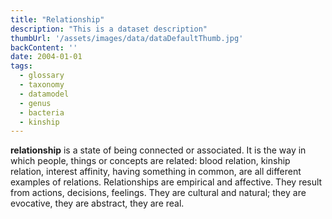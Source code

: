 ```yaml
---
title: "Relationship"
description: "This is a dataset description"
thumbUrl: '/assets/images/data/dataDefaultThumb.jpg'
backContent: ''
date: 2004-01-01
tags:
  - glossary
  - taxonomy 
  - datamodel 
  - genus 
  - bacteria 
  - kinship
---
```


<b>relationship</b> is a state of being connected or associated. It is the way in which people, things or concepts are related: blood relation, kinship relation, interest affinity, having something in common, are all different examples of relations. Relationships are empirical and affective. They result from actions, decisions, feelings. They are cultural and natural; they are evocative, they are abstract, they are real.